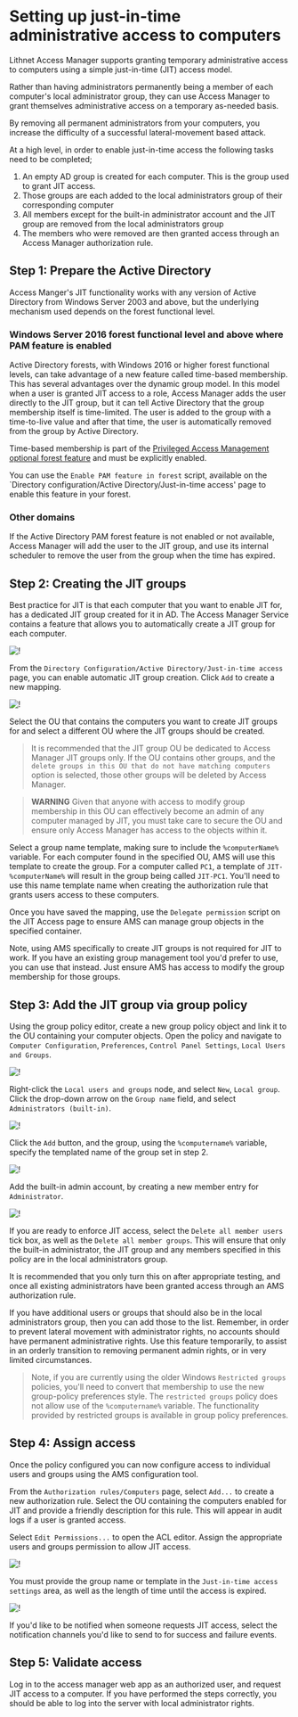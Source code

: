 # Setting up just-in-time administrative access to computers

Lithnet Access Manager supports granting temporary administrative access to computers using a simple just-in-time (JIT) access model.

Rather than having administrators permanently being a member of each computer's local administrator group, they can use Access Manager to grant themselves administrative access on a temporary as-needed basis.

By removing all permanent administrators from your computers, you increase the difficulty of a successful lateral-movement based attack.

At a high level, in order to enable just-in-time access the following tasks need to be completed;

1. An empty AD group is created for each computer. This is the group used to grant JIT access.
2. Those groups are each added to the local administrators group of their corresponding computer
3. All members except for the built-in administrator account and the JIT group are removed from the local administrators group
4. The members who were removed are then granted access through an Access Manager authorization rule.

## Step 1: Prepare the Active Directory

Access Manger's JIT functionality works with any version of Active Directory from Windows Server 2003 and above, but the underlying mechanism used depends on the forest functional level.

### Windows Server 2016 forest functional level and above where PAM feature is enabled

Active Directory forests, with Windows 2016 or higher forest functional levels, can take advantage of a new feature called time-based membership. This has several advantages over the dynamic group model. In this model when a user is granted JIT access to a role, Access Manager adds the user directly to the JIT group, but it can tell Active Directory that the group membership itself is time-limited. The user is added to the group with a time-to-live value and after that time, the user is automatically removed from the group by Active Directory.

Time-based membership is part of the [Privileged Access Management optional forest feature](https://docs.microsoft.com/en-us/openspecs/windows_protocols/ms-adts/d079eee8-1bac-4b03-86e4-506a21450905) and must be explicitly enabled.

You can use the `Enable PAM feature in forest` script, available on the `Directory configuration/Active Directory/Just-in-time access' page to enable this feature in your forest.

### Other domains

If the Active Directory PAM forest feature is not enabled or not available, Access Manager will add the user to the JIT group, and use its internal scheduler to remove the user from the group when the time has expired.

## Step 2: Creating the JIT groups

Best practice for JIT is that each computer that you want to enable JIT for, has a dedicated JIT group created for it in AD. The Access Manager Service contains a feature that allows you to automatically create a JIT group for each computer.

![!](../../images/ui-page-directory-configuration-active-directory-jit.png)

From the `Directory Configuration/Active Directory/Just-in-time access` page, you can enable automatic JIT group creation. Click `Add` to create a new mapping.

![!](../../images/ui-page-directory-configuration-active-directory-jit-group-mapping.png)

Select the OU that contains the computers you want to create JIT groups for and select a different OU where the JIT groups should be created.

> It is recommended that the JIT group OU be dedicated to Access Manager JIT groups only. If the OU contains other groups, and the `delete groups in this OU that do not have matching computers` option is selected, those other groups will be deleted by Access Manager.

> **WARNING** Given that anyone with access to modify group membership in this OU can effectively become an admin of any computer managed by JIT, you must take care to secure the OU and ensure only Access Manager has access to the objects within it.

Select a group name template, making sure to include the `%computerName%` variable. For each computer found in the specified OU, AMS will use this template to create the group. For a computer called `PC1`, a template of `JIT-%computerName%` will result in the group being called `JIT-PC1`. You'll need to use this name template name when creating the authorization rule that grants users access to these computers.

Once you have saved the mapping, use the `Delegate permission` script on the JIT Access page to ensure AMS can manage group objects in the specified container.

Note, using AMS specifically to create JIT groups is not required for JIT to work. If you have an existing group management tool you'd prefer to use, you can use that instead. Just ensure AMS has access to modify the group membership for those groups.

## Step 3: Add the JIT group via group policy

Using the group policy editor, create a new group policy object and link it to the OU containing your computer objects. Open the policy and navigate to `Computer Configuration`, `Preferences`, `Control Panel Settings`, `Local Users and Groups`.

![!](../../images/group-policy-local-users-and-groups.png)

Right-click the `Local users and groups` node, and select `New`, `Local group`. Click the drop-down arrow on the `Group name` field, and select `Administrators (built-in)`.

![!](../../images/group-policy-local-users-and-groups-new-group.png)

Click the `Add` button, and the group, using the `%computername%` variable, specify the templated name of the group set in step 2.

![!](../../images/group-policy-local-users-and-groups-add-member.png)

Add the built-in admin account, by creating a new member entry for `Administrator`.

![!](../../images/group-policy-local-users-and-groups-complete.png)

If you are ready to enforce JIT access, select the `Delete all member users` tick box, as well as the `Delete all member groups`. This will ensure that only the built-in administrator, the JIT group and any members specified in this policy are in the local administrators group.

It is recommended that you only turn this on after appropriate testing, and once all existing administrators have been granted access through an AMS authorization rule.

If you have additional users or groups that should also be in the local administrators group, then you can add those to the list. Remember, in order to prevent lateral movement with administrator rights, no accounts should have permanent administrative rights. Use this feature temporarily, to assist in an orderly transition to removing permanent admin rights, or in very limited circumstances.

> Note, if you are currently using the older Windows `Restricted groups` policies, you'll need to convert that membership to use the new group-policy preferences style. The `restricted groups` policy does not allow use of the `%computername%` variable. The functionality provided by restricted groups is available in group policy preferences.

## Step 4: Assign access

Once the policy configured you can now configure access to individual users and groups using the AMS configuration tool.

From the `Authorization rules/Computers` page, select `Add...` to create a new authorization rule. Select the OU containing the computers enabled for JIT and provide a friendly description for this rule. This will appear in audit logs if a user is granted access.

Select `Edit Permissions...` to open the ACL editor. Assign the appropriate users and groups permission to allow JIT access.

![!](../../images/ui-page-authz-editsecurity-jit.png)

You must provide the group name or template in the `Just-in-time access settings` area, as well as the length of time until the access is expired.

![!](../../images/ui-page-authorization-rules-computers-edit-rule-jit-settings.png)

If you'd like to be notified when someone requests JIT access, select the notification channels you'd like to send to for success and failure events.

## Step 5: Validate access

Log in to the access manager web app as an authorized user, and request JIT access to a computer. If you have performed the steps correctly, you should be able to log into the server with local administrator rights.
